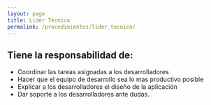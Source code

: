 ```yaml
---
layout: page
title: Lider Técnico
permalink: /procedimientos/lider_tecnico/
---
```


Tiene la responsabilidad de:
----------------------------

* Coordinar las tareas asignadas a los desarrolladores
* Hacer que el equipo de desarrollo sea lo mas productivo posible
* Explicar a los desarrolladores el diseño de la aplicación
* Dar soporte a los desarrolladores ante dudas.
